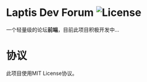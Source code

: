 # Laptis Dev Forum ![License](https://github.com/Laptis-Dev/Laptis_DevForum?tab=MIT-1-ov-file)
一个轻量级的论坛**前端**，目前此项目积极开发中...

# 协议
此项目使用MIT License协议。
